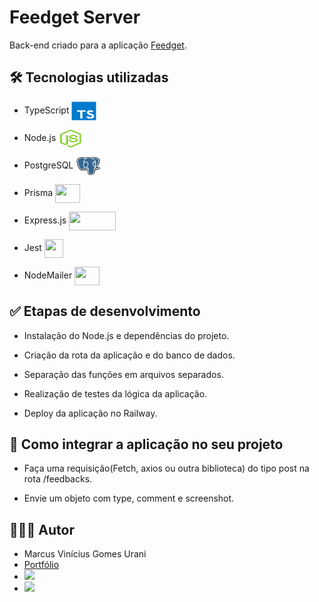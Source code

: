 # Feedget Server

Back-end criado para a aplicação [Feedget](https://github.com/feedget).

## 🛠 Tecnologias utilizadas

- TypeScript <img align="center" alt="Marcus-Ts" height="30" width="40" src="https://raw.githubusercontent.com/devicons/devicon/master/icons/typescript/typescript-original.svg">

- Node.js <img align="center" height="30" width="40" src="https://raw.githubusercontent.com/devicons/devicon/master/icons/nodejs/nodejs-original.svg">

- PostgreSQL <img align="center" height="30" width="40" src="https://raw.githubusercontent.com/devicons/devicon/master/icons/postgresql/postgresql-original.svg">

- Prisma <img align="center" height="30" width="40" src="https://seeklogo.com/images/P/prisma-logo-3805665B69-seeklogo.com.png">

- Express.js <img align="center" height="30" width="75" src="https://expressjs.com/images/express-facebook-share.png">

- Jest <img align="center" height="30" width="30" src="https://seeklogo.com/images/J/jest-logo-F9901EBBF7-seeklogo.com.png">

- NodeMailer <img align="center" height="30" width="40" src="https://nodemailer.com/nm_logo_200x136.png">

## ✅ Etapas de desenvolvimento

- Instalação do Node.js e dependências do projeto.

- Criação da rota da aplicação e do banco de dados.

- Separação das funções em arquivos separados.

- Realização de testes da lógica da aplicação.

- Deploy da aplicação no Railway.

## 🚀 Como integrar a aplicação no seu projeto

- Faça uma requisição(Fetch, axios ou outra biblioteca) do tipo post na rota /feedbacks.

- Envie um objeto com type, comment e screenshot.

## 🙋🏻‍♂️ Autor

- Marcus Vinícius Gomes Urani
- [Portfólio](https://marcusurani.netlify.app)
- <a href="https://www.linkedin.com/in/marcusurani" target="_blank"><img src="https://img.shields.io/badge/-LinkedIn-%230077B5?style=for-the-badge&logo=linkedin&logoColor=white" target="_blank"></a>
- <a href = "mailto:marcus.urani20@gmail.com"><img src="https://img.shields.io/badge/-Gmail-%23333?style=for-the-badge&logo=gmail&logoColor=white" target="_blank"></a>
